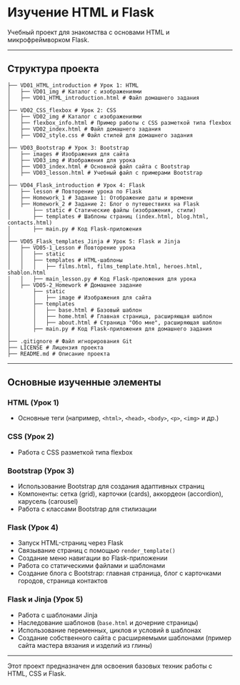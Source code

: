 # Изучение HTML и Flask

Учебный проект для знакомства с основами HTML и микрофреймворком Flask.

---

## Структура проекта
```plaintext
├── VD01_HTML_introduction # Урок 1: HTML
│   ├── VD01_img # Каталог с изображениями
│   ├── VD01_HTML_introduction.html # Файл домашнего задания
│
├── VD02_CSS_flexbox # Урок 2: CSS
│   ├── VD02_img # Каталог с изображениями
│   ├── flexbox_info.html # Пример работы с CSS разметкой типа flexbox
│   ├── VD02_index.html # Файл домашнего задания
│   ├── VD02_style.css # Файл стилей для домашнего задания
│
├── VD03_Bootstrap # Урок 3: Bootstrap
│   ├── images # Изображения для сайта
│   ├── VD03_img # Изображения для урока
│   ├── VD03_index.html # Основной файл сайта с Bootstrap
│   ├── VD03_lesson.html # Учебный файл с примерами Bootstrap
│
├── VD04_Flask_introduction # Урок 4: Flask
│   ├── lesson # Повторение урока по Flask
│   ├── Homework_1 # Задание 1: Отображение даты и времени
│   ├── Homework_2 # Задание 2: Блог о путешествиях на Flask
│       ├── static # Статические файлы (изображения, стили)
│       ├── templates # Шаблоны страниц (index.html, blog.html, contacts.html)
│       ├── main.py # Код Flask-приложения
│
├── VD05_Flask_templates_Jinja # Урок 5: Flask и Jinja
│   ├── VD05-1_Lesson # Повторение урока
│   │   ├── static 
│   │   ├── templates # HTML-шаблоны
│   │   │   ├── films.html, films_template.html, heroes.html, shablon.html
│   │   ├── main_lesson.py # Код Flask-приложения для урока
│   ├── VD05-2_Homework # Домашнее задание
│       ├── static
│       │   ├── image # Изображения для сайта
│       ├── templates
│       │   ├── base.html # Базовый шаблон
│       │   ├── home.html # Главная страница, расширяющая шаблон
│       │   ├── about.html # Страница "Обо мне", расширяющая шаблон
│       ├── main.py # Код Flask-приложения для домашнего задания
│
├── .gitignore # Файл игнорирования Git
├── LICENSE # Лицензия проекта
├── README.md # Описание проекта
```

---

## Основные изученные элементы

### HTML (Урок 1)
- Основные теги (например, `<html>`, `<head>`, `<body>`, `<p>`, `<img>` и др.)

### CSS (Урок 2)
- Работа с CSS разметкой типа flexbox

### Bootstrap (Урок 3)
- Использование Bootstrap для создания адаптивных страниц
- Компоненты: сетка (grid), карточки (cards), аккордеон (accordion), карусель (carousel)
- Работа с классами Bootstrap для стилизации

### Flask (Урок 4)
- Запуск HTML-страниц через Flask
- Связывание страниц с помощью `render_template()`
- Создание меню навигации во Flask-приложении
- Работа со статическими файлами и шаблонами
- Создание блога с Bootstrap: главная страница, блог с карточками городов, страница контактов

### Flask и Jinja (Урок 5)
- Работа с шаблонами Jinja
- Наследование шаблонов (`base.html` и дочерние страницы)
- Использование переменных, циклов и условий в шаблонах
- Создание собственного сайта с расширяемыми шаблонами (пример сайта мастера вязания и изделий из глины)

---

Этот проект предназначен для освоения базовых техник работы с HTML, CSS и Flask.

